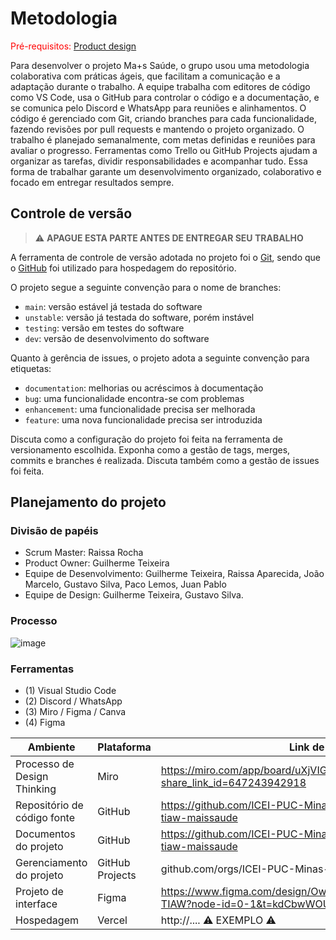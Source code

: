 
# Metodologia

<span style="color:red">Pré-requisitos: <a href="03-Product-design.md"> Product design</a></span>

Para desenvolver o projeto Ma+s Saúde, o grupo usou uma metodologia colaborativa com práticas ágeis, que facilitam a comunicação e a adaptação durante o trabalho. A equipe trabalha com editores de código como VS Code, usa o GitHub para controlar o código e a documentação, e se comunica pelo Discord e WhatsApp para reuniões e alinhamentos. O código é gerenciado com Git, criando branches para cada funcionalidade, fazendo revisões por pull requests e mantendo o projeto organizado. O trabalho é planejado semanalmente, com metas definidas e reuniões para avaliar o progresso. Ferramentas como Trello ou GitHub Projects ajudam a organizar as tarefas, dividir responsabilidades e acompanhar tudo. Essa forma de trabalhar garante um desenvolvimento organizado, colaborativo e focado em entregar resultados sempre.

## Controle de versão

> ⚠️ **APAGUE ESTA PARTE ANTES DE ENTREGAR SEU TRABALHO**

A ferramenta de controle de versão adotada no projeto foi o [Git](https://git-scm.com/), sendo que o [GitHub](https://github.com) foi utilizado para hospedagem do repositório.

O projeto segue a seguinte convenção para o nome de branches:

- `main`: versão estável já testada do software
- `unstable`: versão já testada do software, porém instável
- `testing`: versão em testes do software
- `dev`: versão de desenvolvimento do software

Quanto à gerência de issues, o projeto adota a seguinte convenção para etiquetas:

- `documentation`: melhorias ou acréscimos à documentação
- `bug`: uma funcionalidade encontra-se com problemas
- `enhancement`: uma funcionalidade precisa ser melhorada
- `feature`: uma nova funcionalidade precisa ser introduzida

Discuta como a configuração do projeto foi feita na ferramenta de versionamento escolhida. Exponha como a gestão de tags, merges, commits e branches é realizada. Discuta também como a gestão de issues foi feita.

## Planejamento do projeto

###  Divisão de papéis

- Scrum Master: Raissa Rocha
- Product Owner: Guilherme Teixeira
- Equipe de Desenvolvimento: Guilherme Teixeira, Raissa Aparecida, João Marcelo, Gustavo Silva, Paco Lemos, Juan Pablo
- Equipe de Design: Guilherme Teixeira, Gustavo Silva.

### Processo

![image](https://github.com/user-attachments/assets/784c7642-e3c8-40e9-a247-4f28a4503c72)


### Ferramentas
- (1) Visual Studio Code
- (2) Discord / WhatsApp 
- (3) Miro / Figma / Canva 
- (4) Figma

 
| Ambiente                            | Plataforma                         | Link de acesso                       |
|-------------------------------------|------------------------------------|--------------------------------------|
| Processo de Design Thinking         | Miro                               | https://miro.com/app/board/uXjVIGs3KEk=/?share_link_id=647243942918 |
| Repositório de código fonte         | GitHub                             | https://github.com/ICEI-PUC-Minas-PCO-ADS-TI/2025-1-p1-tiaw-maissaude |
| Documentos do projeto               | GitHub                             | https://github.com/ICEI-PUC-Minas-PCO-ADS-TI/2025-1-p1-tiaw-maissaude |
| Gerenciamento do projeto            | GitHub Projects                    | github.com/orgs/ICEI-PUC-Minas-PCO-ADS-TI/projects/45 |
| Projeto de interface                | Figma                              | https://www.figma.com/design/OwXLerfSa2E3PKo33tk2bl/Trabalho-TIAW?node-id=0-1&t=kdCbwWOUYfzM5IKZ-1 |
| Hospedagem                          | Vercel                             | http://....    ⚠️ EXEMPLO ⚠️        |
 
